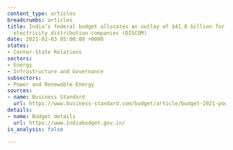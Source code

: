 ```yaml
---
content_type: articles
breadcrumbs: articles
title: India’s federal budget allocates an outlay of $41.8 billion for a scheme for
  electricity distribution companies (DISCOM)
date: 2021-02-03 05:00:00 +0000
states:
- Center-State Relations
sectors:
- Energy
- Infrastructure and Governance
subsectors:
- Power and Renewable Energy
sources:
- name: Business Standard
  url: https://www.business-standard.com/budget/article/budget-2021-power-discoms-get-second-chance-rs-3-05-trillion-for-reforms-121020100568_1.html
details:
- name: Budget details
  url: https://www.indiabudget.gov.in/
is_analysis: false

---
```

